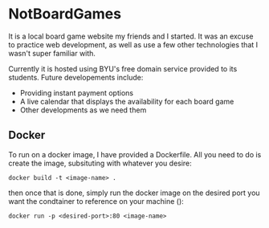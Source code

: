 # NotBoardGames
[](https://notboredboardgames.net/)
It is a local board game website my friends and I started. It was an excuse to practice web development, as well as use a few other technologies that I wasn't super familiar with.

Currently it is hosted using BYU's free domain service provided to its students. Future developements include:
- Providing instant payment options
- A live calendar that displays the availability for each board game
- Other developments as we need them

## Docker

To run on a docker image, I have provided a Dockerfile. All you need to do is create the image, subsituting <image-name> with whatever you desire:
```
docker build -t <image-name> .
```
then once that is done, simply run the docker image on the desired port you want the condtainer to reference on your machine (<desired-port>):
```
docker run -p <desired-port>:80 <image-name>
```

